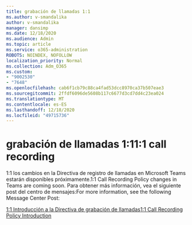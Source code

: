 ```yaml
---
title: grabación de llamadas 1:1
ms.author: v-smandalika
author: v-smandalika
manager: dansimp
ms.date: 12/18/2020
ms.audience: Admin
ms.topic: article
ms.service: o365-administration
ROBOTS: NOINDEX, NOFOLLOW
localization_priority: Normal
ms.collection: Adm_O365
ms.custom:
- "9002530"
- "7648"
ms.openlocfilehash: cab6f1cb79c88ca4fad53dcc8970ca37b507eae3
ms.sourcegitcommit: 2ffdf6096de5608b117c6677d3cd7dd4c23ea024
ms.translationtype: MT
ms.contentlocale: es-ES
ms.lasthandoff: 12/18/2020
ms.locfileid: "49715736"
---
```

# <a name="11-call-recording"></a><span data-ttu-id="766a4-102">grabación de llamadas 1:1</span><span class="sxs-lookup"><span data-stu-id="766a4-102">1:1 call recording</span></span>

<span data-ttu-id="766a4-103">1:1 los cambios en la Directiva de registro de llamadas en Microsoft Teams estarán disponibles próximamente.</span><span class="sxs-lookup"><span data-stu-id="766a4-103">1:1 Call Recording Policy changes in Teams are coming soon.</span></span> <span data-ttu-id="766a4-104">Para obtener más información, vea el siguiente post del centro de mensajes:</span><span class="sxs-lookup"><span data-stu-id="766a4-104">For more information, see the following Message Center Post:</span></span>

[<span data-ttu-id="766a4-105">1:1 Introducción a la Directiva de grabación de llamadas</span><span class="sxs-lookup"><span data-stu-id="766a4-105">1:1 Call Recording Policy Introduction</span></span>](https://admin.microsoft.com/AdminPortal/Home)
